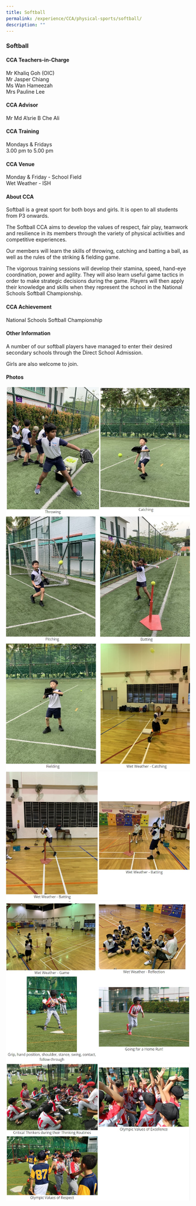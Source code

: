 ```yaml
---
title: Softball
permalink: /experience/CCA/physical-sports/softball/
description: ""
---
```


### **Softball**
#### **CCA Teachers-in-Charge**
Mr Khaliq Goh (OIC) <br>
Mr Jasper Chiang<br>
Ms Wan Hameezah<br>
Mrs Pauline Lee

#### **CCA Advisor**
Mr Md A’srie B Che Ali

#### **CCA Training**
Mondays & Fridays<br>
3.00 pm to 5.00 pm

#### **CCA Venue**
Monday & Friday - School Field<br>
Wet Weather - ISH 

#### **About CCA**
Softball is a great sport for both boys and girls. It is open to all students from P3 onwards.

The Softball CCA aims to develop the values of respect, fair play, teamwork and resilience in its members through the variety of physical activities and competitive experiences.

Our members will learn the skills of throwing, catching and batting a ball, as well as the rules of the striking & fielding game.

The vigorous training sessions will develop their stamina, speed, hand-eye coordination, power and agility. They will also learn useful game tactics in order to make strategic decisions during the game. Players will then apply their knowledge and skills when they represent the school in the National Schools Softball Championship.

#### **CCA Achievement**
National Schools Softball Championship

#### **Other Information**
A number of our softball players have managed to enter their desired secondary schools through the Direct School Admission.

Girls are also welcome to join.

#### **Photos**

![](/images/softball%201.jpg)
![](/images/softball%202.jpg)
![](/images/softball%203.jpg)
![](/images/softball%204.jpg)
![](/images/softball%205.jpg)
![](/images/softball%206.jpg)
